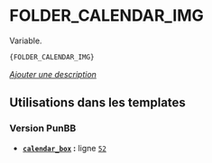 # FOLDER_CALENDAR_IMG


Variable.

```html
{FOLDER_CALENDAR_IMG}
```

[*Ajouter une description*](https://fa-tvars.appspot.com/var/FOLDER_CALENDAR_IMG)

## Utilisations dans les templates

### Version PunBB
* __[`calendar_box`](../tpl/var/punbb/calendar_box.md#readme) :__ ligne [`52`](../tpl/src/punbb/calendar_box.tpl#L52)